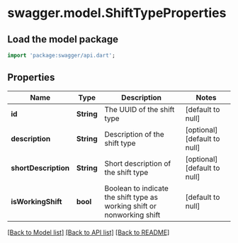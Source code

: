 # swagger.model.ShiftTypeProperties

## Load the model package
```dart
import 'package:swagger/api.dart';
```

## Properties
Name | Type | Description | Notes
------------ | ------------- | ------------- | -------------
**id** | **String** | The UUID of the shift type | [default to null]
**description** | **String** | Description of the shift type | [optional] [default to null]
**shortDescription** | **String** | Short description of the shift type | [optional] [default to null]
**isWorkingShift** | **bool** | Boolean to indicate the shift type as working shift or nonworking shift | [default to null]

[[Back to Model list]](../README.md#documentation-for-models) [[Back to API list]](../README.md#documentation-for-api-endpoints) [[Back to README]](../README.md)

